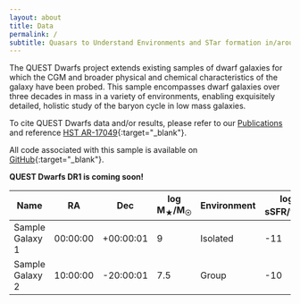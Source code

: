 ```yaml
---
layout: about
title: Data
permalink: /
subtitle: Quasars to Understand Environments and STar formation in/around Dwarfs
---
```


The QUEST Dwarfs project extends existing samples of dwarf galaxies for which the CGM and broader physical and chemical characteristics of the galaxy have been probed. This sample encompasses dwarf galaxies over three decades in mass in a variety of environments, enabling exquisitely detailed, holistic study of the baryon cycle in low mass galaxies.

To cite QUEST Dwarfs data and/or results, please refer to our [Publications](questdwarfs.github.io/publications) and reference [HST AR-17049](https://ui.adsabs.harvard.edu/abs/2022hst..prop17049P/abstract){:target="_blank"}.

All code associated with this sample is available on [GitHub](https://github.com/QUESTDwarfs){:target="_blank"}.

**QUEST Dwarfs DR1 is coming soon!**

<!-- choose a theme file -->
<link rel="stylesheet" href="assets/js/jquery/theme.default.css">
<!-- load jQuery and tablesorter scripts -->
<script type="text/javascript" src="https://code.jquery.com/jquery-3.7.1.min.js"   integrity="sha256-/JqT3SQfawRcv/BIHPThkBvs0OEvtFFmqPF/lYI/Cxo="   crossorigin="anonymous"></script>
<script type="text/javascript" src="https://cdnjs.cloudflare.com/ajax/libs/jquery.tablesorter/2.31.3/js/jquery.tablesorter.min.js"></script>
<!-- <script type="text/javascript" src="/assets/js/jquery/jquery.tablesorter.min.js"></script> -->

<!-- tablesorter widgets (optional) -->
<script type="text/javascript" src="assets/js/jquery/jquery.tablesorter.widgets.js"></script>

<script type="text/javascript" >
        $(function() {
	    $("#myTable").tablesorter();
		});
</script>

<table id="myTable" class="tablesorter">
  <thead>
    <tr>
      <th>Name</th>
      <th>RA</th>
      <th>Dec</th>
      <th>log M<sub>&#9733;</sub>/M<sub>&#9737;</sub></th>
      <th>Environment</th>
      <th>log sSFR/yr<sup>-1</sup></th>
      <th>N<sub>QSO</sub></th>
    </tr>
  </thead>
  <tbody>
    <tr>
      <td>Sample Galaxy 1</td>
      <td>00:00:00</td>
      <td>+00:00:01</td>
      <td>9</td>
      <td>Isolated</td>
      <td>-11</td>
      <td>5</td>
    </tr>
    <tr>
      <td>Sample Galaxy 2</td>
      <td>10:00:00</td>
      <td>-20:00:01</td>
      <td>7.5</td>
      <td>Group</td>
      <td>-10</td>
      <td>1</td>
    </tr>
  </tbody>
</table>



